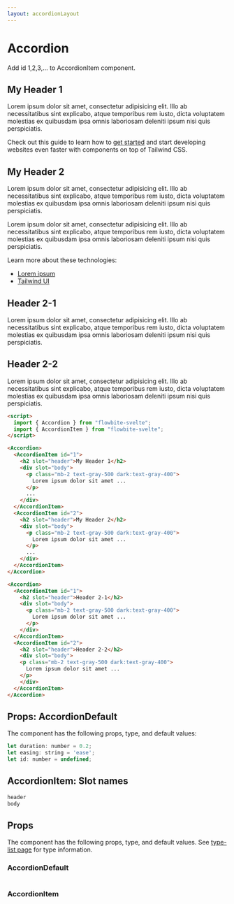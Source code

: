 ```yaml
---
layout: accordionLayout
---
```


<script>
  import { Accordion, AccordionItem, Table, TableDefaultRow } from "$lib/index";
  import accordionProps from '../props/AccordionDefault.json'
  import accordionItemProps from '../props/AccordionItem.json'
  // Props table
  export let items = accordionProps.props
  export let items2 = accordionItemProps.props
	let propHeader = ['Name', 'Type', 'Default']
	// console.log(items)
	let divClass='w-full relative overflow-x-auto shadow-md sm:rounded-lg'

</script>

<h1 class="text-3xl w-full dark:text-white">Accordion</h1>

<p class="dark:text-white py-4 text-lg">Add id 1,2,3,... to AccordionItem component.</p>

<div
  class="container flex flex-wrap justify-center rounded-xl py-8 mx-auto bg-gradient-to-r bg-white dark:bg-gray-900 border border-gray-200 dark:border-gray-700 p-2 sm:p-6"
>
  <Accordion duration="0.5">
    <AccordionItem id="1">
      <h2 slot="header">My Header 1</h2>
      <div slot="body">
        <p class="mb-2 text-gray-500 dark:text-gray-400">
          Lorem ipsum dolor sit amet, consectetur adipisicing elit. Illo ab
          necessitatibus sint explicabo, atque temporibus rem iusto, dicta
          voluptatem molestias ex quibusdam ipsa omnis laboriosam deleniti ipsum
          nisi quis perspiciatis.
        </p>
        <p class="text-gray-500 dark:text-gray-400">
          Check out this guide to learn how to <a
            href="/"
            target="_blank"
            class="text-blue-600 dark:text-blue-500 hover:underline"
            >get started</a
          > and start developing websites even faster with components on top of Tailwind
          CSS.
        </p>
      </div>
    </AccordionItem>
    <AccordionItem id="2">
      <h2 slot="header">My Header 2</h2>
      <div slot="body">
        <p class="mb-2 text-gray-500 dark:text-gray-400">
          Lorem ipsum dolor sit amet, consectetur adipisicing elit. Illo ab
          necessitatibus sint explicabo, atque temporibus rem iusto, dicta
          voluptatem molestias ex quibusdam ipsa omnis laboriosam deleniti ipsum
          nisi quis perspiciatis.
        </p>
        <p class="mb-2 text-gray-500 dark:text-gray-400">
          Lorem ipsum dolor sit amet, consectetur adipisicing elit. Illo ab
          necessitatibus sint explicabo, atque temporibus rem iusto, dicta
          voluptatem molestias ex quibusdam ipsa omnis laboriosam deleniti ipsum
          nisi quis perspiciatis.
        </p>
        <p class="mb-2 text-gray-500 dark:text-gray-400">
          Learn more about these technologies:
        </p>
        <ul class="list-disc pl-5 dark:text-gray-400 text-gray-500">
          <li>
            <a
              href="/"
              target="_blank"
              class="text-blue-600 dark:text-blue-500 hover:underline"
              >Lorem ipsum</a
            >
          </li>
          <li>
            <a
              href="https://tailwindui.com/"
              rel="nofollow"
              target="_blank"
              class="text-blue-600 dark:text-blue-500 hover:underline"
              >Tailwind UI</a
            >
          </li>
        </ul>
      </div>
    </AccordionItem>
  </Accordion>
</div>

<div
  class="container flex flex-wrap justify-center rounded-xl py-8 mx-auto bg-gradient-to-r bg-white dark:bg-gray-900 border border-gray-200 dark:border-gray-700 p-2 sm:p-6"
>
  <Accordion>
    <AccordionItem id="1">
      <h2 slot="header">Header 2-1</h2>
      <div slot="body">
<p class="mb-2 text-gray-500 dark:text-gray-400">
        Lorem ipsum dolor sit amet, consectetur adipisicing elit. Illo ab
        necessitatibus sint explicabo, atque temporibus rem iusto, dicta
        voluptatem molestias ex quibusdam ipsa omnis laboriosam deleniti ipsum
        nisi quis perspiciatis.
      </p>
      </div>
    </AccordionItem>
    <AccordionItem id="2">
      <h2 slot="header">Header 2-2</h2>
      <div slot="body">
      <p class="mb-2 text-gray-500 dark:text-gray-400">
        Lorem ipsum dolor sit amet, consectetur adipisicing elit. Illo ab
        necessitatibus sint explicabo, atque temporibus rem iusto, dicta
        voluptatem molestias ex quibusdam ipsa omnis laboriosam deleniti ipsum
        nisi quis perspiciatis.
      </p>
      </div>
    </AccordionItem>
  </Accordion>
</div>


```html
<script>
  import { Accordion } from "flowbite-svelte";
  import { AccordionItem } from "flowbite-svelte";
</script>

<Accordion>
  <AccordionItem id="1">
    <h2 slot="header">My Header 1</h2>
    <div slot="body">
      <p class="mb-2 text-gray-500 dark:text-gray-400">
        Lorem ipsum dolor sit amet ...
      </p>
      ...
    </div>
  </AccordionItem>
  <AccordionItem id="2">
    <h2 slot="header">My Header 2</h2>
    <div slot="body">
      <p class="mb-2 text-gray-500 dark:text-gray-400">
        Lorem ipsum dolor sit amet ...
      </p>
      ...
    </div>
  </AccordionItem>
</Accordion>

<Accordion>
  <AccordionItem id="1">
    <h2 slot="header">Header 2-1</h2>
    <div slot="body">
      <p class="mb-2 text-gray-500 dark:text-gray-400">
        Lorem ipsum dolor sit amet ...
      </p>
    </div>
  </AccordionItem>
  <AccordionItem id="2">
    <h2 slot="header">Header 2-2</h2>
    <div slot="body">
    <p class="mb-2 text-gray-500 dark:text-gray-400">
      Lorem ipsum dolor sit amet ...
    </p>
    </div>
  </AccordionItem>
</Accordion>
```

<h2 class="text-2xl w-full dark:text-white py-8">Props: AccordionDefault</h2>

<p class="dark:text-white py-4 text-lg">The component has the following props, type, and default values:</p>

```js
let duration: number = 0.2;
let easing: string = 'ease';
let id: number = undefined;
```

<h2 class="text-2xl w-full dark:text-white py-8">AccordionItem: Slot names</h2>

```js
header
body
```

<h2 class="text-2xl w-full dark:text-white py-8">Props</h2>

<p class="dark:text-white py-4 text-lg">The component has the following props, type, and default values. See <a href="/type-list" class="text-blue-600 hover:underline dark:text-blue-500">type-list page</a> for type information.</p>

<h3 class="text-xl mt-8 dark:text-white py-4">AccordionDefault</h3>

<Table header={propHeader} {divClass} >
  <TableDefaultRow {items} rowState='hover' />
</Table>

<h3 class="text-xl mt-8 dark:text-white py-4">AccordionItem</h3>

<Table header={propHeader} {divClass} >
  <TableDefaultRow items={items2} rowState='hover' />
</Table>
